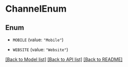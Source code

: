 # ChannelEnum

## Enum


* `MOBILE` (value: `"Mobile"`)

* `WEBSITE` (value: `"Website"`)


[[Back to Model list]](../README.md#documentation-for-models) [[Back to API list]](../README.md#documentation-for-api-endpoints) [[Back to README]](../README.md)


